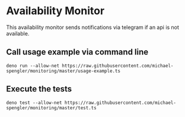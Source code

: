 # Availability Monitor

This availability monitor sends notifications via telegram if an api is not available.  

## Call usage example via command line
```
deno run --allow-net https://raw.githubusercontent.com/michael-spengler/monitoring/master/usage-example.ts
```

## Execute the tests
```
deno test --allow-net https://raw.githubusercontent.com/michael-spengler/monitoring/master/test.ts
``` 
